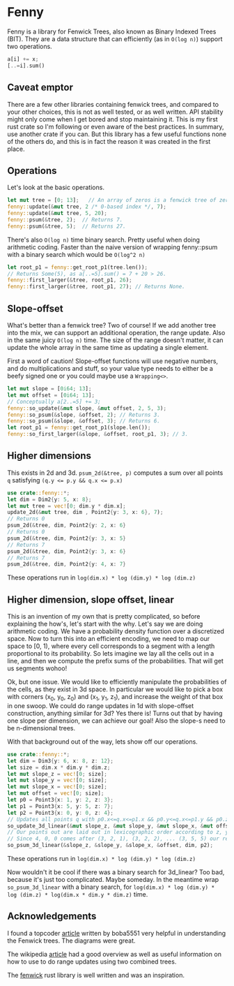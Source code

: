 # Fenny

Fenny is a library for Fenwick Trees, also known as Binary Indexed
Trees (BIT). They are a data structure that can efficiently (as in
`O(log n)`) support two operations.

```rust
a[i] += x;
[..=i].sum()
```

## Caveat emptor

There are a few other libraries containing fenwick trees, and compared
to your other choices, this is not as well tested, or as well
written. API stability might only come when I get bored and stop
maintaining it. This is my first rust crate so I'm following or even
aware of the best practices. In summary, use another crate if you
can. But this library has a few useful functions none of the others
do, and this is in fact the reason it was created in the first place.

## Operations

Let's look at the basic operations.

```rust
let mut tree = [0; 13];   // An array of zeros is a fenwick tree of zeros.
fenny::update(&mut tree, 2 /* 0-based index */, 7);
fenny::update(&mut tree, 5, 20);
fenny::psum(&tree, 2);  // Returns 7.
fenny::psum(&tree, 5);  // Returns 27.
```

There's also `O(log n)` time binary search. Pretty useful when doing
arithmetic coding. Faster than the naive version of wrapping
fenny::psum with a binary search which would be `O(log^2 n)`

```rust
let root_p1 = fenny::get_root_p1(tree.len());
// Returns Some(5), as a[..=5].sum() = 7 + 20 > 26.
fenny::first_larger(&tree, root_p1, 26);
fenny::first_larger(&tree, root_p1, 27); // Returns None.
```

## Slope-offset

What's better than a fenwick tree? Two of course! If we add another
tree into the mix, we can support an additional operation, the range
update. Also in the same juicy `O(log n)` time. The size of the range
doesn't matter, it can update the whole array in the same time as
updating a single element.

First a word of caution! Slope-offset functions will use negative
numbers, and do multiplications and stuff, so your value type needs to
either be a beefy signed one or you could maybe use a `Wrapping<>`.

```rust
let mut slope = [0i64; 13];
let mut offset = [0i64; 13];
// Conceptually a[2..=5] += 3;
fenny::so_update(&mut slope, &mut offset, 2, 5, 3);
fenny::so_psum(&slope, &offset, 2); // Returns 3.
fenny::so_psum(&slope, &offset, 3); // Returns 6.
let root_p1 = fenny::get_root_p1(slope.len());
fenny::so_first_larger(&slope, &offset, root_p1, 3); // 3.
```

## Higher dimensions

This exists in 2d and 3d. `psum_2d(&tree, p)` computes a sum over all
points `q` satisfying `(q.y <= p.y && q.x <= p.x)`

```rust
use crate::fenny::*;
let dim = Dim2{y: 5, x: 8};
let mut tree = vec![0; dim.y * dim.x];
update_2d(&mut tree, dim , Point2{y: 3, x: 6}, 7);
// Returns 0
psum_2d(&tree, dim, Point2{y: 2, x: 6}
// Returns 0
psum_2d(&tree, dim, Point2{y: 3, x: 5}
// Returns 7
psum_2d(&tree, dim, Point2{y: 3, x: 6}
// Returns 7
psum_2d(&tree, dim, Point2{y: 4, x: 7}
```
These operations run in `log(dim.x) * log (dim.y) * log (dim.z)`

## Higher dimension, slope offset, linear

This is an invention of my own that is pretty complicated, so before
explaining the how's, let's start with the why. Let's say we are doing
arithmetic coding. We have a probability density function over a
discretized space. Now to turn this into an efficient encoding, we
need to map our space to [0, 1), where every cell corresponds to a
segment with a length proportional to its probability. So lets imagine
we lay all the cells out in a line, and then we compute the prefix
sums of the probabilities. That will get us segments wohoo!

Ok, but one issue. We would like to efficiently manipulate the
probabilities of the cells, as they exist in 3d space. In particular
we would like to pick a box with corners (x<sub>0</sub>,
y<sub>0</sub>, z<sub>0</sub>) and (x<sub>1</sub>, y<sub>1</sub>,
z<sub>1</sub>), and increase the weight of that box in one swoop. We
could do range updates in 1d with slope-offset construction, anything
similar for 3d? Yes there is! Turns out that by having one slope per
dimension, we can achieve our goal! Also the slope-s need to be
n-dimensional trees.

With that background out of the way, lets show off our operations.

```rust
use crate::fenny::*;
let dim = Dim3{y: 6, x: 8, z: 12};
let size = dim.x * dim.y * dim.z;
let mut slope_z = vec![0; size];
let mut slope_y = vec![0; size];
let mut slope_x = vec![0; size];
let mut offset = vec![0; size];
let p0 = Point3{x: 1, y: 2, z: 3};
let p1 = Point3{x: 5, y: 5, z: 7};
let p2 = Point3{x: 0, y: 0, z: 4};
// Updates all points q with p0.x<=q.x<=p1.x && p0.y<=q.x<=p1.y && p0.z<=q.x<=p1.z
so_update_3d_linear(&mut slope_z, &mut slope_y, &mut slope_x, &mut offset, dim, p0, p1, 11);
// Our points out are laid out in lexicographic order according to z, y, x.
// Since 4, 0, 0 comes after (3, 2, 1), (3, 2, 2), ... (3, 5, 5) our result is 5 * 4 * 11;
so_psum_3d_linear(&slope_z, &slope_y, &slope_x, &offset, dim, p2);
```

These operations run in `log(dim.x) * log (dim.y) * log (dim.z)`

Now wouldn't it be cool if there was a binary search for 3d_linear?
Too bad, because it's just too complicated. Maybe someday. In the
meantime wrap `so_psum_3d_linear` with a binary search, for
`log(dim.x) * log (dim.y) * log (dim.z) * log(dim.x * dim.y * dim.z)`
time.

## Acknowledgements

I found a topcoder
[article](https://www.topcoder.com/thrive/articles/Binary%20Indexed%20Trees)
written by boba5551 very helpful in understanding the Fenwick
trees. The diagrams were great.

The wikipedia
[article](https://en.wikipedia.org/w/index.php?title=Fenwick_tree) had
a good overview as well as useful information on how to use to do
range updates using two combined trees.

The [fenwick](https://crates.io/crates/fenwick) rust library is well
written and was an inspiration.
